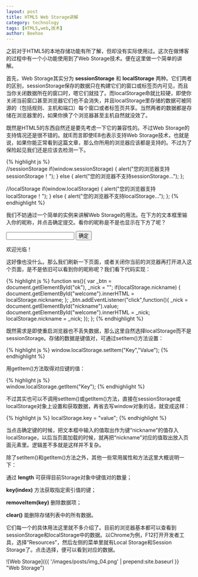 ```yaml
---
layout: post
title: HTML5 Web Storage讲解
category: technology
tags: [HTML5,web,技术]
author: Beehoo
---
```


之前对于HTML5的本地存储功能有所了解，但却没有实际使用过。这次在做博客的过程中有一个小功能使用到了Web Storage技术。便在这里做一个简单的讲解。

首先，Web Storage其实分为 __sessionStorage__ 和 __localStorage__ 两种。它们两者的区别，sessionStorage保存的数据只在构建它们的窗口或标签页内可见，而且当你关闭数据所在的窗口时，嗯它们就挂了。而localStorage命就比较硬，即使你关闭当前窗口甚至浏览器它们也不会消失，并且localStorage里存储的数据可被同源的（包括规则、主机和端口）每个窗口或者标签页共享。当然两者的数据都是存储在浏览器里的，如果你换了个浏览器甚至主机自然就没效了。

既然是HTML5的东西自然还是要先考虑一下它的兼容性的。不过Web Storage的支持情况还是很不错的。就IE而言即使IE8也表示支持Web Storage技术，也就是说，如果你能正常看到这篇文章，那么你所用的浏览器应该都是支持的。不过为了保险起见我们还是应该去检测一下。

{% highlight js %}	
//sessionStorage
if(window.sessionStorage) {
	alert("您的浏览器支持sessionStorage！");
} else {
	alert("您的浏览器不支持sessionStorage...");
};

//localStorage
if(window.localStorage) {
	alert("您的浏览器支持localStorage！");
} else {
	alert("您的浏览器不支持localStorage...");
};
{% endhighlight %}

我们不妨通过一个简单的实例来讲解Web Storage的用法。在下方的文本框里输入你的昵称，并点击确定提交。看你的昵称是不是也显示在下方了呢？

<input id="nickname" type="text">
<button id="ok">确定</button>

欢迎光临！<span id="welcome"></span>

这好像也没什么。那么我们刷新一下页面，或者关闭你当前的浏览器再打开进入这个页面，是不是依旧可以看到你的昵称呢？我们看下代码实现：

{% highlight js %}
function ws(){
	var _btn = document.getElementById("ok"),
		_nick = "";
	if(localStorage.nickname) {
		document.getElementById("welcome").innerHTML = localStorage.nickname;
	};
	_btn.addEventListener("click",function(){
		_nick = document.getElementById("nickname").value;
		document.getElementById("welcome").innerHTML = _nick;
		localStorage.nickname = _nick;
	});
};
{% endhighlight %}

既然需求是即使重启浏览器也不丢失数据，那么这里自然选择localStorage而不是sessionStorage。存储的数据是键值对，可通过setItem()方法设置：

{% highlight js %}
window.localStorage.setItem("Key","Value");
{% endhighlight %}

用getItem()方法取得对应键的值：

{% highlight js %}	
window.localStorage.getItem("Key");
{% endhighlight %}

不过其实也可以不调用setItem()或getItem()方法，直接在sessionStorage或localStorage对象上设置和获取数据，再省去写window对象的话，就变成这样：

{% highlight js %}
localStorage.key = "value";
{% endhighlight %}

当点击确定键的时候，把文本框中输入的值取出作为键“nickname”的值存入localStorage，以后当页面加载的时候，就再把“nickname”对应的值取出放入页面元素里。逻辑差不多就是这样并不复杂。

除了setItem()和getItem()方法之外，其他一些常用属性和方法这里大概说明一下：

通过 __length__ 可获得目前Storage对象中键值对的数量；

__key(index)__ 方法获取指定索引值的键；

__removeItem(key)__ 删除数据项；

__clear()__ 能删除存储列表中的所有数据。

它们每一个的具体用法这里就不多介绍了。目前的浏览器基本都可以查看到sessionStorage和localStorage中的数据。以Chrome为例，F12打开开发者工具，选择“Resources”，然后左侧的菜单里就有Local Storage和Session Storage了。点击选择，便可以看到对应的数据。

![Web Storage]({{ '/images/posts/img_04.png' | prepend:site.baseurl }} "Web Storage")

<script>
	function ws(){
		var _btn = document.getElementById("ok"),
			_nick = "";
		if(window.localStorage) {
			if(localStorage.nickname) {
				document.getElementById("welcome").innerHTML = localStorage.nickname;
			};
			_btn.addEventListener("click",function(){
				_nick = document.getElementById("nickname").value;
				document.getElementById("welcome").innerHTML = _nick;
				localStorage.nickname = _nick;
			});
		} else {
			alert("您的浏览器不支持localStorage..");
		};
	};

	window.onload = function(){
		ws();
	};
</script>

